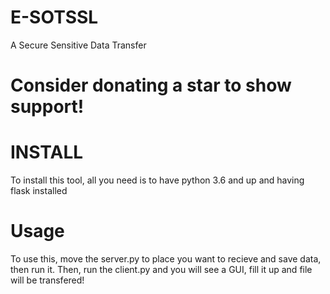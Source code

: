 # E-SOTSSL
A Secure Sensitive Data Transfer

# Consider donating a star to show support!

# INSTALL
To install this tool, all you need is to have python 3.6 and up and having flask installed

# Usage
To use this, move the server.py to place you want to recieve and save data, then run it. Then, run the client.py and you will see a GUI, fill it up and file will be transfered!
